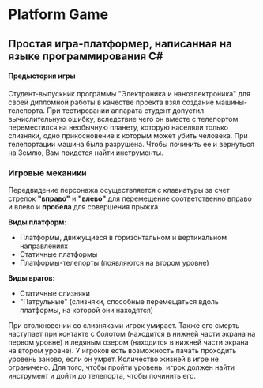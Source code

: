 # Platform Game
## Простая игра-платформер, написанная на языке программирования С#
#### Предыстория игры 
Студент-выпускник программы "Электроника и наноэлектроника" для своей дипломной работы в качестве проекта взял создание машины-телепорта. При тестировании аппарата студент допустил вычислительную ошибку, вследствие чего он вместе с телепортом переместился на необычную планету, которую населяли только слизняки, одно прикосновение к которым может убить человека. При телепортации машина была разрушена. Чтобы починить ее и вернуться на Землю, Вам придется найти инструменты.
### Игровые механики
Передвидение персонажа осуществляется с клавиатуры за счет стрелок <b>"вправо"</b> и <b>"влево"</b> для перемещение соответственно вправо и влево и <b>пробела</b> для совершения прыжка

<b>Виды платформ:</b>
<ul>
 <li>Платформы, движущиеся в горизонтальном и вертикальном направлениях</li>
 <li>Статичные платформы</li>
 <li>Платформы-телепорты (появляются на втором уровне)</li>
</ul>
<b>Виды врагов:</b>
<ul>
 <li>Статичные слизняки</li>
 <li>"Патрульные" (слизняки, способные перемещаться вдоль платформы, на которой они находятся)</li>
</ul>

При столкновении со слизняками игрок умирает. Также его смерть наступает при контакте с болотом (находится в нижней части экрана на первом уровне) и ледяным озером (находится в нижней части экрана на втором уровне). У игроков есть возможность пачать проходить уровень заново, если он умрет. Количество жизней в игре не ограничено.
Для того, чтобы пройти уровень, игрок должен найти инструмент и дойти до телепорта, чтобы починить его.

